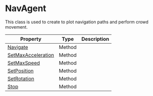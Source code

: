 # NavAgent #
This class is used to create to plot navigation paths and perform crowd movement.

| Property | Type | Description |
| ----- | ----- | ----- |
| [Navigate](NavAgent_Navigate.md) | Method | |
| [SetMaxAcceleration](NavAgent_SetMaxAcceleration.md) | Method | |
| [SetMaxSpeed](NavAgent_SetMaxSpeed.md) | Method | |
| [SetPosition](NavAgent_SetPosition.md) | Method | |
| [SetRotation](NavAgent_SetRotation.md) | Method | |
| [Stop](NavAgent_Stop.md) | Method | |
